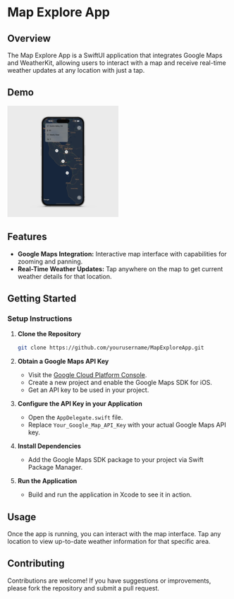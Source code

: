 
# Map Explore App

## Overview
The Map Explore App is a SwiftUI application that integrates Google Maps and WeatherKit, allowing users to interact with a map and receive real-time weather updates at any location with just a tap. 

## Demo
<img src="public/mediamodifier_image.png" alt="Optional Image Alt Text" width="50%">

## Features
- **Google Maps Integration:** Interactive map interface with capabilities for zooming and panning.
- **Real-Time Weather Updates:** Tap anywhere on the map to get current weather details for that location.

## Getting Started

### Setup Instructions

1. **Clone the Repository**
   ```bash
   git clone https://github.com/yourusername/MapExploreApp.git
   ```

2. **Obtain a Google Maps API Key**
   - Visit the [Google Cloud Platform Console](https://console.cloud.google.com/).
   - Create a new project and enable the Google Maps SDK for iOS.
   - Get an API key to be used in your project.

3. **Configure the API Key in your Application**
   - Open the `AppDelegate.swift` file.
   - Replace `Your_Google_Map_API_Key` with your actual Google Maps API key.

4. **Install Dependencies**
   - Add the Google Maps SDK package to your project via Swift Package Manager.

5. **Run the Application**
   - Build and run the application in Xcode to see it in action.

## Usage
Once the app is running, you can interact with the map interface. Tap any location to view up-to-date weather information for that specific area.

## Contributing
Contributions are welcome! If you have suggestions or improvements, please fork the repository and submit a pull request.

